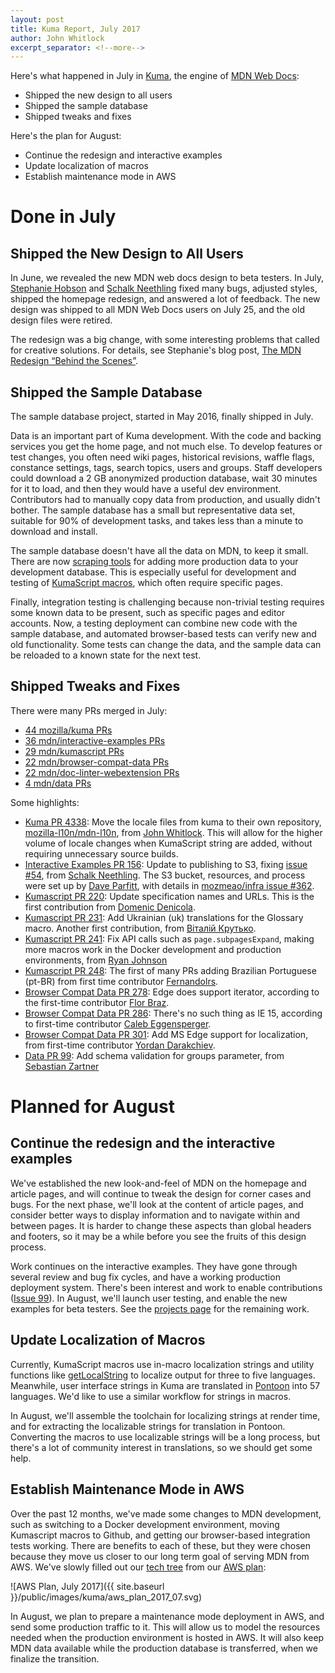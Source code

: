 ```yaml
---
layout: post
title: Kuma Report, July 2017
author: John Whitlock
excerpt_separator: <!--more-->
---
```


Here's what happened in July in
[Kuma](https://github.com/mozilla/kuma),
the engine of
[MDN Web Docs](https://developer.mozilla.org):

- Shipped the new design to all users
- Shipped the sample database
- Shipped tweaks and fixes

Here's the plan for August:
- Continue the redesign and interactive examples
- Update localization of macros
- Establish maintenance mode in AWS

<!--more-->

Done in July
===

Shipped the New Design to All Users
---
In June, we revealed the new MDN web docs design to beta testers. In July,
[Stephanie Hobson](https://github.com/stephaniehobson) and [Schalk
Neethling](https://github.com/schalkneethling) fixed many bugs, adjusted
styles, shipped the homepage redesign, and answered a lot of feedback.
The new design was shipped to all MDN Web Docs users on July 25, and the old
design files were retired.

The redesign was a big change, with some interesting problems that called for
creative solutions.  For details, see Stephanie's blog post,
[The MDN Redesign “Behind the Scenes”](https://hacks.mozilla.org/2017/07/the-mdn-redesign-behind-the-scenes/).

Shipped the Sample Database
---
The sample database project, started in May 2016, finally shipped in July.

Data is an important part of Kuma development. With the code and backing
services you get the home page, and not much else. To develop features or test
changes, you often need wiki pages, historical revisions, waffle flags,
constance settings, tags, search topics, users and groups.  Staff developers
could download a 2 GB anonymized production database, wait 30 minutes for it to
load, and then they would have a useful dev environment.  Contributors had to
manually copy data from production, and usually didn't bother. The sample
database has a small but representative data set, suitable for 90% of
development tasks, and takes less than a minute to download and install.

The sample database doesn't have all the data on MDN, to keep it small.
There are now
[scraping tools](https://kuma.readthedocs.io/en/latest/data.html)
for adding more production data to your development database.
This is especially useful for development and testing of
[KumaScript macros](https://github.com/mdn/kumascript/tree/master/macros),
which often require specific pages.

Finally, integration testing is challenging because non-trivial testing
requires some known data to be present, such as specific pages and editor
accounts. Now, a testing deployment can combine new code with the sample
database, and automated browser-based tests can verify new and old
functionality. Some tests can change the data, and the sample data can
be reloaded to a known state for the next test.

Shipped Tweaks and Fixes
---
There were many PRs merged in July:

- [44 mozilla/kuma PRs](https://github.com/mozilla/kuma/pulls?page=1&q=is%3Apr+is%3Aclosed+merged%3A%222017-07-01..2017-08-01%22&utf8=✓)
- [36 mdn/interactive-examples PRs](https://github.com/mdn/interactive-examples/pulls?page=1&q=is%3Apr+is%3Aclosed+merged%3A%222017-07-01..2017-08-01%22&utf8=✓)
- [29 mdn/kumascript PRs](https://github.com/mozilla/kumascript/pulls?page=1&q=is%3Apr+is%3Aclosed+merged%3A%222017-07-01..2017-08-01%22&utf8=✓)
- [22 mdn/browser-compat-data PRs](https://github.com/mdn/browser-compat-data/pulls?page=1&q=is%3Apr+is%3Aclosed+merged%3A%222017-07-01..2017-08-01%22&utf8=✓)
- [22 mdn/doc-linter-webextension PRs](https://github.com/mdn/doc-linter-webextension/pulls?page=1&q=is%3Apr+is%3Aclosed+merged%3A%222017-07-01..2017-08-01%22&utf8=✓)
- [4 mdn/data PRs](https://github.com/mdn/data/pulls?page=1&q=is%3Apr+is%3Aclosed+merged%3A%222017-07-01..2017-08-01%22&utf8=✓)

Some highlights:

- [Kuma PR 4338](https://github.com/mozilla/kuma/pull/4338):
  Move the locale files from kuma to their own repository,
  [mozilla-l10n/mdn-l10n](https://github.com/mozilla-l10n/mdn-l10n),
  from [John Whitlock](https://github.com/jwhitlock).
  This will allow for the higher volume of locale changes when KumaScript
  string are added, without requiring unnecessary source builds.
- [Interactive Examples PR 156](https://github.com/mdn/interactive-examples/pull/156/files):
  Update to publishing to S3, fixing
  [issue #54](https://github.com/mdn/interactive-examples/issues/54), from
  [Schalk Neethling](https://github.com/schalkneethling).
  The S3 bucket, resources, and process were set up by
  [Dave Parfitt](https://github.com/metadave), with details in
  [mozmeao/infra issue #362](https://github.com/mozmeao/infra/issues/362).
- [Kumascript PR 220](https://github.com/mdn/kumascript/pull/220):
  Update specification names and URLs. This is the first contribution from
  [Domenic Denicola](https://github.com/domenic).
- [Kumascript PR 231](https://github.com/mdn/kumascript/pull/231):
  Add Ukrainian (uk) translations for the Glossary macro. Another first
  contribution, from
  [Віталій Крутько](https://github.com/asmforce).
- [Kumascript PR 241](https://github.com/mdn/kumascript/pull/241):
  Fix API calls such as ``page.subpagesExpand``, making more macros
  work in the Docker development and production environments, from
  [Ryan Johnson](https://github.com/escattone)
- [Kumascript PR 248](https://github.com/mdn/kumascript/pull/248):
  The first of many PRs adding Brazilian Portuguese (pt-BR) from
  first time contributor
  [Fernandolrs](https://github.com/Fernandolrs).
- [Browser Compat Data PR 278](https://github.com/mdn/browser-compat-data/pull/278):
  Edge does support iterator, according to the first-time contributor
  [Flor Braz](https://github.com/florbraz).
- [Browser Compat Data PR 286](https://github.com/mdn/browser-compat-data/pull/286):
  There's no such thing as IE 15, according to first-time contributor
  [Caleb Eggensperger](https://github.com/calebegg).
- [Browser Compat Data PR 301](https://github.com/mdn/browser-compat-data/pull/301):
  Add MS Edge support for localization, from first-time contributor
  [Yordan Darakchiev](https://github.com/iordan93).
- [Data PR 99](https://github.com/mdn/data/pull/99):
  Add schema validation for groups parameter, from
  [Sebastian Zartner](https://github.com/SebastianZ)

Planned for August
===

Continue the redesign and the interactive examples
---
We've established the new look-and-feel of MDN on the homepage and article
pages, and will continue to tweak the design for corner cases and bugs. For the
next phase, we'll look at the content of article pages, and consider better
ways to display information and to navigate within and between pages. It is
harder to change these aspects than global headers and footers, so it may be
a while before you see the fruits of this design process.

Work continues on the interactive examples. They have gone through several
review and bug fix cycles, and have a working production deployment system.
There's been interest and work to enable contributions
([Issue 99](https://github.com/mdn/interactive-examples/issues/99)).
In August, we'll launch user testing, and enable the new examples for beta
testers.  See the 
[projects page](https://github.com/mdn/interactive-examples/projects)
for the remaining work.

Update Localization of Macros
---
Currently, KumaScript macros use in-macro localization strings and
utility functions like
[getLocalString](https://github.com/mozilla/kumascript/blob/master/macros/MDN-Common.ejs#L52)
to localize output for three to five languages.  Meanwhile, user interface strings in
Kuma are translated in
[Pontoon](https://pontoon.mozilla.org/projects/mdn/) into 57 languages. We'd
like to use a similar workflow for strings in macros.

In August, we'll assemble the toolchain for localizing strings at render time,
and for extracting the localizable strings for translation in Pontoon.
Converting the macros to use localizable strings will be a long process, but
there's a lot of community interest in translations, so we should get some
help.

Establish Maintenance Mode in AWS
---
Over the past 12 months, we've made some changes to MDN development, such as
switching to a Docker development environment, moving Kumascript macros to
Github, and getting our browser-based integration tests working. There are
benefits to each of these, but they were chosen because they move us closer to
our long term goal of serving MDN from AWS. We've slowly filled out our
[tech tree](https://en.wikipedia.org/wiki/Technology_tree) from our
[AWS plan](https://docs.google.com/document/d/1q0rNBieya_9NPqjWYX93_QwEge-K2wqLPPvdtZGyinE/edit):

![AWS Plan, July 2017]({{ site.baseurl }}/public/images/kuma/aws_plan_2017_07.svg)

In August, we plan to prepare a maintenance mode deployment in AWS, and send
some production traffic to it.  This will allow us to model the resources
needed when the production environment is hosted in AWS. It will also keep MDN
data available while the production database is transferred, when we finalize
the transition.
